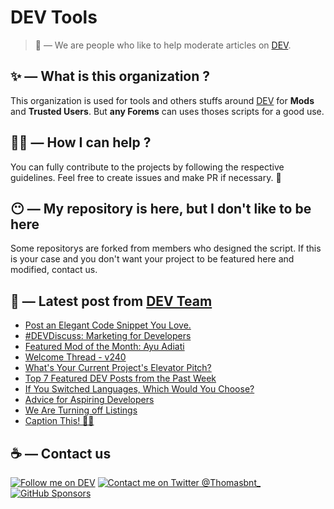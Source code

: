 # DEV Tools

> 🔧 — We are people who like to help moderate articles on [DEV](https://dev.to).

## ✨ — What is this organization ?

This organization is used for tools and others stuffs around [DEV](https://dev.to) for **Mods** and **Trusted Users**. But __any Forems__ can uses thoses scripts for a good use.


## 💪🏼 — How I can help ?

You can fully contribute to the projects by following the respective guidelines. Feel free to create issues and make PR if necessary. 🎉

## 😶 — My repository is here, but I don't like to be here

Some repositorys are forked from members who designed the script. If this is your case and you don't want your project to be featured here and modified, contact us.

## 📝 — Latest post from [DEV Team](https://dev.to/devteam)

<!-- BLOG-POST-LIST:START -->
- [Post an Elegant Code Snippet You Love.](https://dev.to/devteam/post-an-elegant-code-snippet-you-love-2mne)
- [#DEVDiscuss: Marketing for Developers](https://dev.to/devteam/devdiscuss-5504)
- [Featured Mod of the Month: Ayu Adiati](https://dev.to/devteam/featured-mod-of-the-month-ayu-adiati-3o1e)
- [Welcome Thread - v240](https://dev.to/devteam/welcome-thread-v242-j0p)
- [What&#39;s Your Current Project&#39;s Elevator Pitch?](https://dev.to/devteam/whats-your-current-projects-elevator-pitch-527l)
- [Top 7 Featured DEV Posts from the Past Week](https://dev.to/devteam/top-7-featured-dev-posts-from-the-past-week-33i3)
- [If You Switched Languages, Which Would You Choose?](https://dev.to/devteam/if-you-switched-languages-which-would-you-choose-gfd)
- [Advice for Aspiring Developers](https://dev.to/devteam/advice-for-aspiring-developers-3jgg)
- [We Are Turning off Listings](https://dev.to/devteam/we-are-turning-off-listings-5857)
- [Caption This! 🤔💭](https://dev.to/devteam/caption-this-23n8)
<!-- BLOG-POST-LIST:END -->


## ☕ — Contact us

[![Follow me on DEV](https://img.shields.io/badge/dev.to-%2308090A.svg?&style=for-the-badge&logo=dev.to&logoColor=white&alt=devto)](https://dev.to/thomasbnt)
[![Contact me on Twitter @Thomasbnt_](https://img.shields.io/badge/Contact%20me%20on%20Twitter-%231DA1F2.svg?&style=for-the-badge&logo=twitter&logoColor=white&alt=twitter)](https://twitter.com/messages/1142357270-1142357270?text=Hello,%20I%20contact%20you%20from%20devtotools%20&recipient_id=1142357270) [![GitHub Sponsors](https://img.shields.io/badge/Sponsor%20me-%23EA54AE.svg?&style=for-the-badge&logo=github-sponsors&logoColor=white)](https://github.com/sponsors/thomasbnt)


